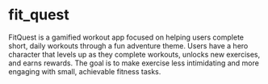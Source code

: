 # fit_quest
FitQuest is a gamified workout app focused on helping users complete short, daily workouts through a fun adventure theme. Users have a hero character that levels up as they complete workouts, unlocks new exercises, and earns rewards. The goal is to make exercise less intimidating and more engaging with small, achievable fitness tasks.
